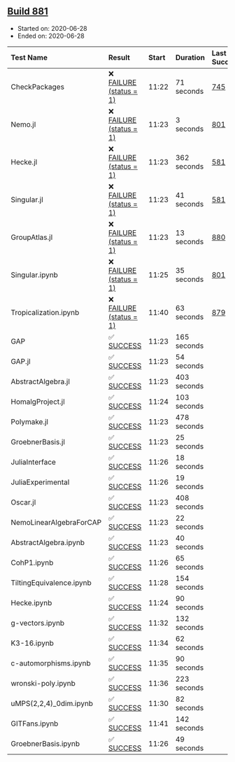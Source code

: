 ## [Build 881](https://oscarci.mathematik.uni-kl.de/job/oscar-julia-1.4/881/)

* Started on: 2020-06-28
* Ended on: 2020-06-28

| Test Name    | Result | Start | Duration | Last Success | First Failure |
|:-------------|:-------|:------|:---------|:-------------|:--------------|
| CheckPackages | ❌ [FAILURE (status = 1)](https://oscarci.mathematik.uni-kl.de/job/oscar-julia-1.4/881/artifact/logs/build-881/CheckPackages.log) | 11:22 | 71 seconds | [745](https://oscarci.mathematik.uni-kl.de/job/oscar-julia-1.4/745/) | [746](https://oscarci.mathematik.uni-kl.de/job/oscar-julia-1.4/746/) |
| Nemo.jl | ❌ [FAILURE (status = 1)](https://oscarci.mathematik.uni-kl.de/job/oscar-julia-1.4/881/artifact/logs/build-881/Nemo.jl.log) | 11:23 | 3 seconds | [801](https://oscarci.mathematik.uni-kl.de/job/oscar-julia-1.4/801/) | [802](https://oscarci.mathematik.uni-kl.de/job/oscar-julia-1.4/802/) |
| Hecke.jl | ❌ [FAILURE (status = 1)](https://oscarci.mathematik.uni-kl.de/job/oscar-julia-1.4/881/artifact/logs/build-881/Hecke.jl.log) | 11:23 | 362 seconds | [581](https://oscarci.mathematik.uni-kl.de/job/oscar-julia-1.4/581/) | [582](https://oscarci.mathematik.uni-kl.de/job/oscar-julia-1.4/582/) |
| Singular.jl | ❌ [FAILURE (status = 1)](https://oscarci.mathematik.uni-kl.de/job/oscar-julia-1.4/881/artifact/logs/build-881/Singular.jl.log) | 11:23 | 41 seconds | [581](https://oscarci.mathematik.uni-kl.de/job/oscar-julia-1.4/581/) | [582](https://oscarci.mathematik.uni-kl.de/job/oscar-julia-1.4/582/) |
| GroupAtlas.jl | ❌ [FAILURE (status = 1)](https://oscarci.mathematik.uni-kl.de/job/oscar-julia-1.4/881/artifact/logs/build-881/GroupAtlas.jl.log) | 11:23 | 13 seconds | [880](https://oscarci.mathematik.uni-kl.de/job/oscar-julia-1.4/880/) | [881](https://oscarci.mathematik.uni-kl.de/job/oscar-julia-1.4/881/) |
| Singular.ipynb | ❌ [FAILURE (status = 1)](https://oscarci.mathematik.uni-kl.de/job/oscar-julia-1.4/881/artifact/logs/build-881/Singular.ipynb.log) | 11:25 | 35 seconds | [801](https://oscarci.mathematik.uni-kl.de/job/oscar-julia-1.4/801/) | [802](https://oscarci.mathematik.uni-kl.de/job/oscar-julia-1.4/802/) |
| Tropicalization.ipynb | ❌ [FAILURE (status = 1)](https://oscarci.mathematik.uni-kl.de/job/oscar-julia-1.4/881/artifact/logs/build-881/Tropicalization.ipynb.log) | 11:40 | 63 seconds | [879](https://oscarci.mathematik.uni-kl.de/job/oscar-julia-1.4/879/) | [880](https://oscarci.mathematik.uni-kl.de/job/oscar-julia-1.4/880/) |
| GAP | ✅ [SUCCESS](https://oscarci.mathematik.uni-kl.de/job/oscar-julia-1.4/881/artifact/logs/build-881/GAP.log) | 11:23 | 165 seconds |  |  |
| GAP.jl | ✅ [SUCCESS](https://oscarci.mathematik.uni-kl.de/job/oscar-julia-1.4/881/artifact/logs/build-881/GAP.jl.log) | 11:23 | 54 seconds |  |  |
| AbstractAlgebra.jl | ✅ [SUCCESS](https://oscarci.mathematik.uni-kl.de/job/oscar-julia-1.4/881/artifact/logs/build-881/AbstractAlgebra.jl.log) | 11:23 | 403 seconds |  |  |
| HomalgProject.jl | ✅ [SUCCESS](https://oscarci.mathematik.uni-kl.de/job/oscar-julia-1.4/881/artifact/logs/build-881/HomalgProject.jl.log) | 11:24 | 103 seconds |  |  |
| Polymake.jl | ✅ [SUCCESS](https://oscarci.mathematik.uni-kl.de/job/oscar-julia-1.4/881/artifact/logs/build-881/Polymake.jl.log) | 11:23 | 478 seconds |  |  |
| GroebnerBasis.jl | ✅ [SUCCESS](https://oscarci.mathematik.uni-kl.de/job/oscar-julia-1.4/881/artifact/logs/build-881/GroebnerBasis.jl.log) | 11:23 | 25 seconds |  |  |
| JuliaInterface | ✅ [SUCCESS](https://oscarci.mathematik.uni-kl.de/job/oscar-julia-1.4/881/artifact/logs/build-881/JuliaInterface.log) | 11:26 | 18 seconds |  |  |
| JuliaExperimental | ✅ [SUCCESS](https://oscarci.mathematik.uni-kl.de/job/oscar-julia-1.4/881/artifact/logs/build-881/JuliaExperimental.log) | 11:26 | 19 seconds |  |  |
| Oscar.jl | ✅ [SUCCESS](https://oscarci.mathematik.uni-kl.de/job/oscar-julia-1.4/881/artifact/logs/build-881/Oscar.jl.log) | 11:23 | 408 seconds |  |  |
| NemoLinearAlgebraForCAP | ✅ [SUCCESS](https://oscarci.mathematik.uni-kl.de/job/oscar-julia-1.4/881/artifact/logs/build-881/NemoLinearAlgebraForCAP.log) | 11:23 | 22 seconds |  |  |
| AbstractAlgebra.ipynb | ✅ [SUCCESS](https://oscarci.mathematik.uni-kl.de/job/oscar-julia-1.4/881/artifact/logs/build-881/AbstractAlgebra.ipynb.log) | 11:23 | 40 seconds |  |  |
| CohP1.ipynb | ✅ [SUCCESS](https://oscarci.mathematik.uni-kl.de/job/oscar-julia-1.4/881/artifact/logs/build-881/CohP1.ipynb.log) | 11:26 | 65 seconds |  |  |
| TiltingEquivalence.ipynb | ✅ [SUCCESS](https://oscarci.mathematik.uni-kl.de/job/oscar-julia-1.4/881/artifact/logs/build-881/TiltingEquivalence.ipynb.log) | 11:28 | 154 seconds |  |  |
| Hecke.ipynb | ✅ [SUCCESS](https://oscarci.mathematik.uni-kl.de/job/oscar-julia-1.4/881/artifact/logs/build-881/Hecke.ipynb.log) | 11:24 | 90 seconds |  |  |
| g-vectors.ipynb | ✅ [SUCCESS](https://oscarci.mathematik.uni-kl.de/job/oscar-julia-1.4/881/artifact/logs/build-881/g-vectors.ipynb.log) | 11:32 | 132 seconds |  |  |
| K3-16.ipynb | ✅ [SUCCESS](https://oscarci.mathematik.uni-kl.de/job/oscar-julia-1.4/881/artifact/logs/build-881/K3-16.ipynb.log) | 11:34 | 62 seconds |  |  |
| c-automorphisms.ipynb | ✅ [SUCCESS](https://oscarci.mathematik.uni-kl.de/job/oscar-julia-1.4/881/artifact/logs/build-881/c-automorphisms.ipynb.log) | 11:35 | 90 seconds |  |  |
| wronski-poly.ipynb | ✅ [SUCCESS](https://oscarci.mathematik.uni-kl.de/job/oscar-julia-1.4/881/artifact/logs/build-881/wronski-poly.ipynb.log) | 11:36 | 223 seconds |  |  |
| uMPS(2,2,4)_0dim.ipynb | ✅ [SUCCESS](https://oscarci.mathematik.uni-kl.de/job/oscar-julia-1.4/881/artifact/logs/build-881/uMPS-2-2-4-_0dim.ipynb.log) | 11:30 | 82 seconds |  |  |
| GITFans.ipynb | ✅ [SUCCESS](https://oscarci.mathematik.uni-kl.de/job/oscar-julia-1.4/881/artifact/logs/build-881/GITFans.ipynb.log) | 11:41 | 142 seconds |  |  |
| GroebnerBasis.ipynb | ✅ [SUCCESS](https://oscarci.mathematik.uni-kl.de/job/oscar-julia-1.4/881/artifact/logs/build-881/GroebnerBasis.ipynb.log) | 11:26 | 49 seconds |  |  |
